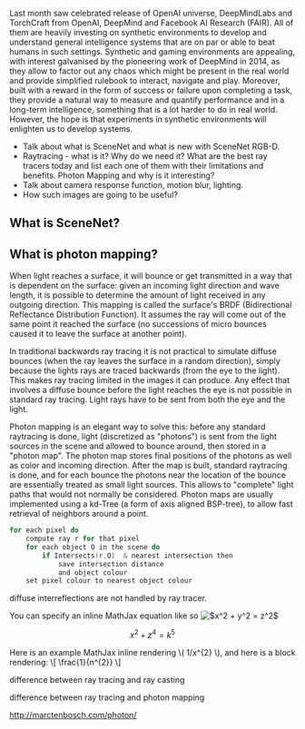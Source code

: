 Last month saw  celebrated release of OpenAI universe, DeepMindLabs and TorchCraft from OpenAI, DeepMind and Facebook AI Research (FAIR). All of them are heavily investing on synthetic environments to develop and understand general intelligence systems that are on par or able to beat humans in such settings. Synthetic and gaming environments are appealing, with interest galvanised by the pioneering work of DeepMind in 2014, as they allow to factor out any chaos which might be present in the real world and provide simplified rulebook to interact, navigate and play. Moreover, built with a reward in the form of success or failure upon completing a task, they provide a natural way to measure and quantify performance and in a long-term intelligence, something that is a lot harder to do in real world. However, the hope is that experiments in synthetic environments will enlighten us to develop systems.


* Talk about what is SceneNet and what is new with SceneNet RGB-D.
* Raytracing - what is it? Why do we need it? What are the best ray tracers today and list each one of them with their limitations and benefits. Photon Mapping and why is it interesting? 
* Talk about camera response function, motion blur, lighting.
* How such images are going to be useful?


## What is SceneNet?


## What is photon mapping?

When light reaches a surface, it will bounce or get transmitted in a way that is dependent on the surface: given an incoming light direction and wave length, it is possible to determine the amount of light received in any outgoing direction. This mapping is called the surface's BRDF (Bidirectional Reflectance Distribution Function). It assumes the ray will come out of the same point it reached the surface (no successions of micro bounces caused it to leave the surface at another point).

In traditional backwards ray tracing it is not practical to simulate diffuse bounces (when the ray leaves the surface in a random direction), simply because the lights rays are traced backwards (from the eye to the light). This makes ray tracing limited in the images it can produce. Any effect that involves a diffuse bounce before the light reaches the eye is not possible in standard ray tracing. Light rays have to be sent from both the eye and the light.

Photon mapping is an elegant way to solve this: before any standard raytracing is done, light (discretized as "photons") is sent from the light sources in the scene and allowed to bounce around, then stored in a "photon map". The photon map stores final positions of the photons as well as color and incoming direction. After the map is built, standard raytracing is done, and for each bounce the photons near the location of the bounce are essentially treated as small light sources. This allows to "complete" light paths that would not normally be considered. Photon maps are usually implemented using a kd-Tree (a form of axis aligned BSP-tree), to allow fast retrieval of neighbors around a point.

~~~c
for each pixel do
	compute ray r for that pixel
	for each object O in the scene do
		if Intersects(r,O)  & nearest intersection then
			save intersection distance 
			and object colour
	set pixel colour to nearest object colour
~~~

diffuse interreflections are not handled by ray tracer.

You can specify an inline MathJax equation like so  <img src="https://latex.codecogs.com/gif.latex?$x^2&space;&plus;&space;y^2&space;=&space;z^2$" title="$x^2 + y^2 = z^2$" />

$$x^2 + z^4 = k^5$$

Here is an example MathJax inline rendering \\( 1/x^{2} \\), and here is a block rendering: 
\\[ \frac{1}{n^{2}} \\]

difference between ray tracing and ray casting

difference between ray tracing and photon mapping

http://marctenbosch.com/photon/